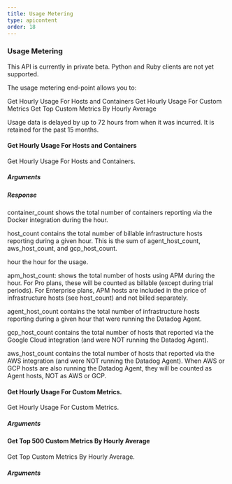 ```yaml
---
title: Usage Metering
type: apicontent
order: 18
---
```


### Usage Metering

This API is currently in private beta. Python and Ruby clients are not yet supported.

The usage metering end-point allows you to:

Get Hourly Usage For Hosts and Containers
Get Hourly Usage For Custom Metrics
Get Top Custom Metrics By Hourly Average

Usage data is delayed by up to 72 hours from when it was incurred. It is retained for the past 15 months.


#### Get Hourly Usage For Hosts and Containers

Get Hourly Usage For Hosts and Containers.

##### Arguments

##### Response

container_count
shows the total number of containers reporting via the Docker integration during the hour.

host_count
contains the total number of billable infrastructure hosts reporting during a given hour.
This is the sum of <span class="s">agent_host_count</span>, <span class="s">aws_host_count</span>, and <span class="s">gcp_host_count</span>.

hour
the hour for the usage.</div>

apm_host_count:
shows the total number of hosts using APM during the hour. For Pro plans, these will be counted as billable (except during trial periods). For Enterprise plans, APM hosts are included in the price of infrastructure hosts (see <span class="s">host_count</span>) and not billed separately.

agent_host_count
contains the total number of infrastructure hosts reporting during a given hour that were running the Datadog Agent.

gcp_host_count
contains the total number of hosts that reported via the Google Cloud integration (and were NOT running the Datadog Agent).

aws_host_count
contains the total number of hosts that reported via the AWS integration (and were NOT running the Datadog Agent).
When AWS or GCP hosts are also running the Datadog Agent, they will be counted as Agent hosts, NOT as AWS or GCP.


#### Get Hourly Usage For Custom Metrics.

Get Hourly Usage For Custom Metrics.

##### Arguments

#### Get Top 500 Custom Metrics By Hourly Average

Get Top Custom Metrics By Hourly Average.

##### Arguments